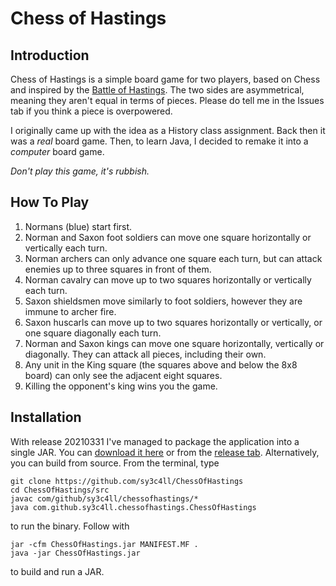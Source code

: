 # Chess of Hastings
## Introduction
Chess of Hastings is a simple board game for two players, based on Chess and inspired by the [Battle of Hastings](https://en.wikipedia.org/wiki/Battle_of_Hastings "Wikipedia page"). The two sides are asymmetrical, meaning they aren't equal in terms of pieces. Please do tell me in the Issues tab if you think a piece is overpowered.

I originally came up with the idea as a History class assignment. Back then it was a *real* board game. Then, to learn Java, I decided to remake it into a *computer* board game.

*Don't play this game, it's rubbish.*
## How To Play
1. Normans (blue) start first.
2. Norman and Saxon foot soldiers can move one square horizontally or vertically each turn.
3. Norman archers can only advance one square each turn, but can attack enemies up to three squares in front of them.
4. Norman cavalry can move up to two squares horizontally or vertically each turn.
5. Saxon shieldsmen move similarly to foot soldiers, however they are immune to archer fire.
6. Saxon huscarls can move up to two squares horizontally or vertically, or one square diagonally each turn.
7. Norman and Saxon kings can move one square horizontally, vertically or diagonally. They can attack all pieces, including their own.
8. Any unit in the King square (the squares above and below the 8x8 board) can only see the adjacent eight squares.
9. Killing the opponent's king wins you the game.
## Installation
With release 20210331 I've managed to package the application into a single JAR. You can [download it here](https://github.com/sy3c4ll/ChessOfHastings/archive/refs/tags/20210331.jar) or from the [release tab](https://github.com/sy3c4ll/releases). Alternatively, you can build from source. From the terminal, type
```
git clone https://github.com/sy3c4ll/ChessOfHastings
cd ChessOfHastings/src
javac com/github/sy3c4ll/chessofhastings/*
java com.github.sy3c4ll.chessofhastings.ChessOfHastings
```
to run the binary. Follow with
```
jar -cfm ChessOfHastings.jar MANIFEST.MF .
java -jar ChessOfHastings.jar
```
to build and run a JAR.
